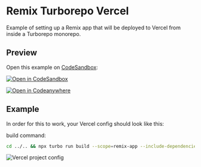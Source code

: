 # Remix Turborepo Vercel

Example of setting up a Remix app that will be deployed to Vercel from inside a Turborepo monorepo.

## Preview

Open this example on [CodeSandbox](https://codesandbox.com):

<!-- TODO: update this link to the path for your example: -->

[![Open in CodeSandbox](https://codesandbox.io/static/img/play-codesandbox.svg)](https://codesandbox.io/s/github/remix-run/examples/tree/main/turborepo-vercel)

[![Open in Codeanywhere](https://codeanywhere.com/img/open-in-codeanywhere-btn.svg)](https://app.codeanywhere.com/#https://github.com/remix-run/examples)

## Example

In order for this to work, your Vercel config should look like this:

build command:

```sh
cd ../.. && npx turbo run build --scope=remix-app --include-dependencies --no-deps
```

![Vercel project config](./vercel-project-config-example.jpg)
